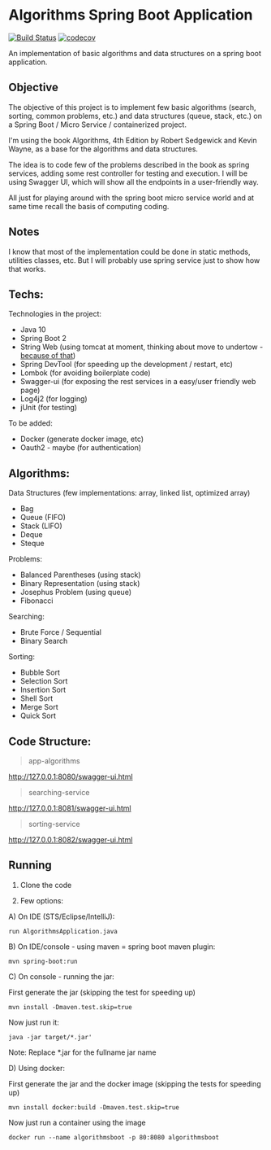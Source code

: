 # Algorithms Spring Boot Application 
[![Build Status](https://travis-ci.org/fworks/algorithms-spring-boot.svg?branch=master)](https://travis-ci.org/fworks/algorithms-spring-boot) [![codecov](https://codecov.io/gh/fworks/algorithms-spring-boot/branch/master/graph/badge.svg)](https://codecov.io/gh/fworks/algorithms-spring-boot)

An implementation of basic algorithms and data structures on a spring boot application.

## Objective

The objective of this project is to implement few basic algorithms (search, sorting, common problems, etc.) and data structures (queue, stack, etc.) on a Spring Boot / Micro Service / containerized project.

I'm using the book Algorithms, 4th Edition by Robert Sedgewick and Kevin Wayne, as a base for the algorithms and data structures.

The idea is to code few of the problems described in the book as spring services, adding some rest controller for testing and execution. I will be using Swagger UI, which will show all the endpoints in a user-friendly way.

All just for playing around with the spring boot micro service world and at same time recall the basis of computing coding.

## Notes

I know that most of the implementation could be done in static methods, utilities classes, etc.
But I will probably use spring service just to show how that works.


## Techs:

Technologies in the project:

- Java 10
- Spring Boot 2
- String Web (using tomcat at moment, thinking about move to undertow -[because of that](https://examples.javacodegeeks.com/enterprise-java/spring/tomcat-vs-jetty-vs-undertow-comparison-of-spring-boot-embedded-servlet-containers/))
- Spring DevTool (for speeding up the development / restart, etc)
- Lombok (for avoiding boilerplate code)
- Swagger-ui (for exposing the rest services in a easy/user friendly web page)
- Log4j2 (for logging)
- jUnit (for testing)

To be added:
- Docker (generate docker image, etc)
- Oauth2 - maybe (for authentication)

## Algorithms:

Data Structures (few implementations: array, linked list, optimized array)
- Bag
- Queue (FIFO)
- Stack (LIFO)
- Deque
- Steque

Problems:
- Balanced Parentheses (using stack)
- Binary Representation (using stack)
- Josephus Problem (using queue)
- Fibonacci

Searching:
- Brute Force / Sequential
- Binary Search

Sorting:
- Bubble Sort
- Selection Sort
- Insertion Sort
- Shell Sort
- Merge Sort
- Quick Sort


## Code Structure:

> app-algorithms

http://127.0.0.1:8080/swagger-ui.html

> searching-service

http://127.0.0.1:8081/swagger-ui.html

> sorting-service

http://127.0.0.1:8082/swagger-ui.html


## Running

1) Clone the code

2) Few options:

A) On IDE (STS/Eclipse/IntelliJ):
```
run AlgorithmsApplication.java
```
B) On IDE/console - using maven = spring boot maven plugin:
``` 
mvn spring-boot:run
```
C) On console - running the jar:

First generate the jar (skipping the test for speeding up)
```
mvn install -Dmaven.test.skip=true
```
Now just run it:
```
java -jar target/*.jar'
```
Note: Replace *.jar for the fullname jar name

D) Using docker: 

First generate the jar and the docker image (skipping the tests for speeding up)
```
mvn install docker:build -Dmaven.test.skip=true
```
Now just run a container using the image
```
docker run --name algorithmsboot -p 80:8080 algorithmsboot
```
